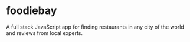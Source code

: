 # foodiebay
A full stack JavaScript app for finding restaurants in any city of the world and reviews from local experts. 

